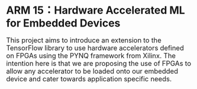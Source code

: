 # ARM 15：Hardware Accelerated ML for Embedded Devices

<font size = 4>
  
This project aims to introduce an extension to the TensorFlow library to use hardware accelerators defined on FPGAs using the PYNQ framework from Xilinx. The intention here is that we are proposing the use of FPGAs to allow any accelerator to be loaded onto our embedded device and cater towards application specific needs.

</font>
